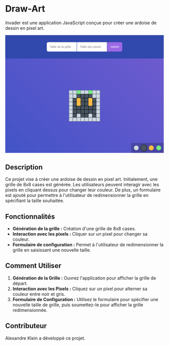 # Draw-Art

Invader est une application JavaScript conçue pour créer une ardoise de dessin en pixel art.

![Aperçu de Draw Art](readme.png)

## Description

Ce projet vise à créer une ardoise de dessin en pixel art. Initialement, une grille de 8x8 cases est générée. Les utilisateurs peuvent interagir avec les pixels en cliquant dessus pour changer leur couleur. De plus, un formulaire est ajouté pour permettre à l'utilisateur de redimensionner la grille en spécifiant la taille souhaitée.

## Fonctionnalités

- **Génération de la grille :** Création d'une grille de 8x8 cases.
- **Interaction avec les pixels :** Cliquer sur un pixel pour changer sa couleur.
- **Formulaire de configuration :** Permet à l'utilisateur de redimensionner la grille en saisissant une nouvelle taille.

## Comment Utiliser

1. **Génération de la Grille :** Ouvrez l'application pour afficher la grille de départ.
2. **Interaction avec les Pixels :** Cliquez sur un pixel pour alterner sa couleur entre noir et gris.
3. **Formulaire de Configuration :** Utilisez le formulaire pour spécifier une nouvelle taille de grille, puis soumettez-le pour afficher la grille redimensionnée.

## Contributeur

Alexandre Klein a développé ce projet.
